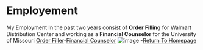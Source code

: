 # Employement
My Employment In the past two years consist of **Order Filling** for Walmart Distribution Center and working as a **Financial Counselor** for the University of Missouri
[Order Filler](https://careers.walmart.com/distribution-centers-and-drivers/distribution-centers)-[Financial Counselor](https://financialsuccess.missouri.edu/)
![image](https://user-images.githubusercontent.com/92944843/138350822-1fd85951-4c18-4b2c-bab4-f58674187c6c.png)
-[Return To Homepage](./README.md)
